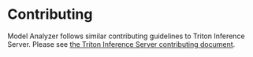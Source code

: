 <!--
Copyright 2020, NVIDIA CORPORATION.
Licensed under the Apache License, Version 2.0 (the "License");
you may not use this file except in compliance with the License.
You may obtain a copy of the License at
    http://www.apache.org/licenses/LICENSE-2.0
Unless required by applicable law or agreed to in writing, software
distributed under the License is distributed on an "AS IS" BASIS,
WITHOUT WARRANTIES OR CONDITIONS OF ANY KIND, either express or implied.
See the License for the specific language governing permissions and
limitations under the License.
-->

# Contributing

Model Analyzer follows similar contributing guidelines to Triton Inference Server. Please see [the Triton Inference Server contributing document].

[the Triton Inference Server contributing document]: https://github.com/triton-inference-server/server/blob/master/CONTRIBUTING.md
